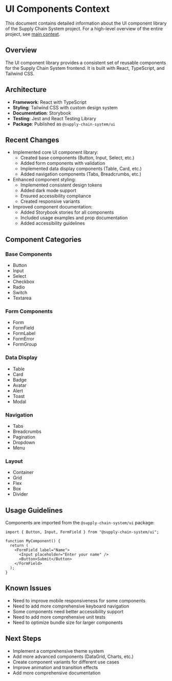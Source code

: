 # UI Components Context

This document contains detailed information about the UI component library of the Supply Chain System project. For a high-level overview of the entire project, see [main context](./context.md).

## Overview

The UI component library provides a consistent set of reusable components for the Supply Chain System frontend. It is built with React, TypeScript, and Tailwind CSS.

## Architecture

- **Framework**: React with TypeScript
- **Styling**: Tailwind CSS with custom design system
- **Documentation**: Storybook
- **Testing**: Jest and React Testing Library
- **Package**: Published as `@supply-chain-system/ui`

## Recent Changes

- Implemented core UI component library:
  - Created base components (Button, Input, Select, etc.)
  - Added form components with validation
  - Implemented data display components (Table, Card, etc.)
  - Added navigation components (Tabs, Breadcrumbs, etc.)
- Enhanced component styling:
  - Implemented consistent design tokens
  - Added dark mode support
  - Ensured accessibility compliance
  - Created responsive variants
- Improved component documentation:
  - Added Storybook stories for all components
  - Included usage examples and prop documentation
  - Added accessibility guidelines

## Component Categories

### Base Components

- Button
- Input
- Select
- Checkbox
- Radio
- Switch
- Textarea

### Form Components

- Form
- FormField
- FormLabel
- FormError
- FormGroup

### Data Display

- Table
- Card
- Badge
- Avatar
- Alert
- Toast
- Modal

### Navigation

- Tabs
- Breadcrumbs
- Pagination
- Dropdown
- Menu

### Layout

- Container
- Grid
- Flex
- Box
- Divider

## Usage Guidelines

Components are imported from the `@supply-chain-system/ui` package:

```tsx
import { Button, Input, FormField } from "@supply-chain-system/ui";

function MyComponent() {
  return (
    <FormField label="Name">
      <Input placeholder="Enter your name" />
      <Button>Submit</Button>
    </FormField>
  );
}
```

## Known Issues

- Need to improve mobile responsiveness for some components
- Need to add more comprehensive keyboard navigation
- Some components need better accessibility support
- Need to add more comprehensive unit tests
- Need to optimize bundle size for larger components

## Next Steps

- Implement a comprehensive theme system
- Add more advanced components (DataGrid, Charts, etc.)
- Create component variants for different use cases
- Improve animation and transition effects
- Add more comprehensive documentation
